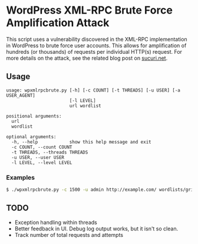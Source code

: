 # WordPress XML-RPC Brute Force Amplification Attack

This script uses a vulnerability discovered in the XML-RPC implementation in WordPress to brute force user accounts. This allows for amplification of hundreds (or thousands) of requests per individual HTTP(s) request. For more details on the attack, see the related blog post on [sucuri.net](https://blog.sucuri.net/2015/10/brute-force-amplification-attacks-against-wordpress-xmlrpc.html).

## Usage

```
usage: wpxmlrpcbrute.py [-h] [-c COUNT] [-t THREADS] [-u USER] [-a USER_AGENT]
                        [-l LEVEL]
                        url wordlist

positional arguments:
  url
  wordlist

optional arguments:
  -h, --help            show this help message and exit
  -c COUNT, --count COUNT
  -t THREADS, --threads THREADS
  -u USER, --user USER
  -l LEVEL, --level LEVEL
```

### Examples

``` bash
$ ./wpxmlrpcbrute.py -c 1500 -u admin http://example.com/ wordlists/grimwepa_pw.txt
```

## TODO

 - Exception handling within threads
 - Better feedback in UI. Debug log output works, but it isn't so clean.
 - Track number of total requests and attempts

